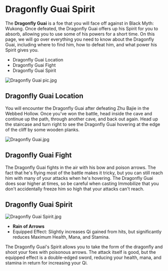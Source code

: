 # Dragonfly Guai Spirit

The **Dragonfly Guai** is a foe that you will face off against in Black Myth: Wukong. Once defeated, the Dragonfly Guai offers up his Spirit for you to absorb, allowing you to use some of his powers for a short time. On this page, we will go over everything you need to know about the Dragonfly Guai, including where to find him, how to defeat him, and what power his Spirit gives you. 

  * Dragonfly Guai Location
* Dragonfly Guai Fight
* Dragonfly Guai Spirit

![Dragonfly Guai pic.jpg](https://oyster.ignimgs.com/mediawiki/apis.ign.com/black-myth-wukong/a/a5/Dragonfly_Guai_pic.jpg)

## Dragonfly Guai Location

You will encounter the Dragonfly Guai after defeating Zhu Bajie in the Webbed Hollow. Once you've won the battle, head inside the cave and continue up the path, through another cave, and back out again. Head up the staircase and turn right to see the Dragonfly Guai hovering at the edge of the cliff by some wooden planks. 

![Dragonfly Guai.jpg](https://oyster.ignimgs.com/mediawiki/apis.ign.com/black-myth-wukong/d/d8/Dragonfly_Guai.jpg)

## Dragonfly Guai Fight

The Dragonfly Guai fights in the air with his bow and poison arrows. The fact that he's flying most of the battle makes it tricky, but you can still reach him with many of your attacks when he's hovering. The Dragonfly Guai does soar higher at times, so be careful when casting Immobilize that you don't accidentally freeze him so high that your attacks can't reach. 

## Dragonfly Guai Spirit

![Dragonfly Guai Spirit.jpg](https://oyster.ignimgs.com/mediawiki/apis.ign.com/black-myth-wukong/5/57/Dragonfly_Guai_Spirit.jpg)

  * **Rain of Arrows**
  * Equipped Effect: Slightly increases Qi gained from hits, but significantly reduces Maximum Health, Mana, and Stamina. 

The Dragonfly Guai's Spirit allows you to take the form of the dragonfly and shoot your foes with poisonous arrows. The attack itself is good, but the equipped effect is a double-edged sword, reducing your health, mana, and stamina in return for increasing your Qi. 

